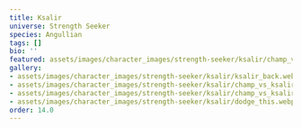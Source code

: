 ```yaml
---
title: Ksalir
universe: Strength Seeker
species: Angullian
tags: []
bio: ''
featured: assets/images/character_images/strength-seeker/ksalir/champ_vs_ksalir (1).webp
gallery:
- assets/images/character_images/strength-seeker/ksalir/ksalir_back.webp
- assets/images/character_images/strength-seeker/ksalir/champ_vs_ksalir.webp
- assets/images/character_images/strength-seeker/ksalir/champ_vs_ksalir (1).webp
- assets/images/character_images/strength-seeker/ksalir/dodge_this.webp
order: 14.0
---
```




